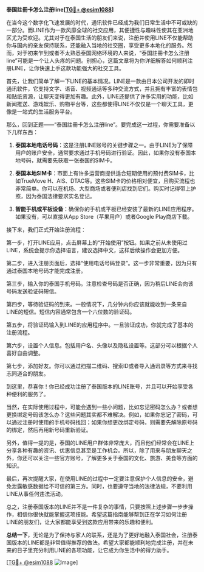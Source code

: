 **泰国註冊卡怎么注册line[[TG💪+ @esim1088](https://t.me/s/esim1088)]**

在当今这个数字化飞速发展的时代，通讯软件已经成为我们日常生活中不可或缺的一部分。而LINE作为一款风靡全球的社交应用，其便捷性与趣味性使其在亚洲地区尤为受欢迎。尤其对于在泰国生活的朋友们来说，注册并使用LINE不仅能帮助你与国内的亲友保持联系，还能融入当地的社交圈，享受更多本地化的服务。然而，对于初来乍到或者不太熟悉泰国网络环境的人来说，“泰国註冊卡怎么注册line”可能是一个让人头疼的问题。别担心，这篇文章将为你详细解答如何顺利注册LINE，让你快速上手这款功能强大的社交工具。

首先，让我们简单了解一下LINE的基本情况。LINE是一款由日本公司开发的即时通讯软件，它支持文字、语音、视频通话等多种交流方式，并且拥有丰富的表情包和贴纸资源，让聊天变得更加有趣。此外，LINE还提供了许多实用的功能，比如新闻推送、游戏娱乐、购物平台等，这些都使得LINE不仅仅是一个聊天工具，更像是一站式的生活服务平台。

那么，回到正题——“泰国註冊卡怎么注册line”。要完成这一过程，你需要准备以下几样东西：

1. **泰国本地电话号码**：这是注册LINE账号的关键步骤之一。由于LINE为了保障用户的账户安全，通常要求通过手机号码进行验证。因此，如果你没有泰国本地号码，就需要先获取一张泰国的SIM卡。

2. **泰国本地SIM卡**：市面上有许多运营商提供适合短期使用的预付费SIM卡，比如TrueMove H、AIS、DTAC等。这些SIM卡的价格相对便宜，且购买流程也非常简单。你可以在机场、大型商场或者便利店找到它们。购买时记得带上护照，因为泰国法律要求实名登记。

3. **智能手机或平板设备**：确保你的手机或平板已经安装了最新的LINE应用程序。如果没有，可以直接从App Store（苹果用户）或者Google Play商店下载。

接下来，我们正式开始注册流程：

第一步，打开LINE应用，点击屏幕上的“开始使用”按钮。如果之前从未使用过LINE，系统会提示你选择语言，建议选择中文，这样后续操作会更加方便。

第二步，进入注册页面后，选择“使用电话号码登录”。这一步非常重要，因为只有通过泰国本地号码才能完成注册。

第三步，输入你的泰国手机号码。注意检查号码是否正确，因为稍后LINE会向该号码发送验证码短信。

第四步，等待验证码的到来。一般情况下，几分钟内你应该就能收到一条来自LINE的短信。短信内容通常包含一个六位数的验证码。

第五步，将验证码输入到LINE的应用程序中。一旦验证成功，你就完成了基本的注册流程。

第六步，设置个人信息。包括用户名、头像以及隐私设置等。这部分可以根据个人喜好自由调整。

第七步，添加好友。你可以通过扫描二维码、搜索ID或者导入通讯录等方式来寻找志同道合的朋友。

到这里，恭喜你！你已经成功注册了泰国版本的LINE账号，并且可以开始享受各种便利的服务了。

当然，在实际使用过程中，可能会遇到一些小问题，比如忘记密码怎么办？或者想更换绑定号码该怎么办？这些问题其实都不难解决。例如，如果你忘记了密码，可以通过注册时使用的手机号码找回；如果你想更改绑定号码，则需要先解除原号码的绑定，然后再用新号码重新验证。

另外，值得一提的是，泰国的LINE用户群体非常庞大，而且他们经常会在LINE上分享各种有趣的资讯、优惠信息甚至是工作机会。所以，除了用来与朋友聊天之外，你还可以关注一些官方账号，了解更多关于泰国的文化、旅游、美食等方面的知识。

最后，再次提醒大家，在使用LINE的过程中一定要注意保护个人信息的安全，避免泄露敏感数据给不可信的第三方。同时，也要遵守当地的法律法规，不要利用LINE从事任何违法活动。

总之，注册泰国版本的LINE并不是一件复杂的事情，只要按照上述步骤一步步操作，相信你很快就能掌握这项技能。希望这篇指南能够帮到正在学习如何注册LINE的朋友们，让大家都能享受到这款应用带来的乐趣和便利。

**总结一下**，无论是为了保持与家人的联系，还是为了更好地融入泰国社会，注册泰国版本的LINE都是非常值得推荐的做法。希望大家都能顺利地完成注册，并在未来的日子里充分利用LINE的各项功能，让它成为你生活中的得力助手。

[[TG💪+ @esim1088](https://t.me/s/esim1088) ![Image](https://i.postimg.cc/4NQfJmqS/Snipaste-2025-05-13-00-14-12.png)]